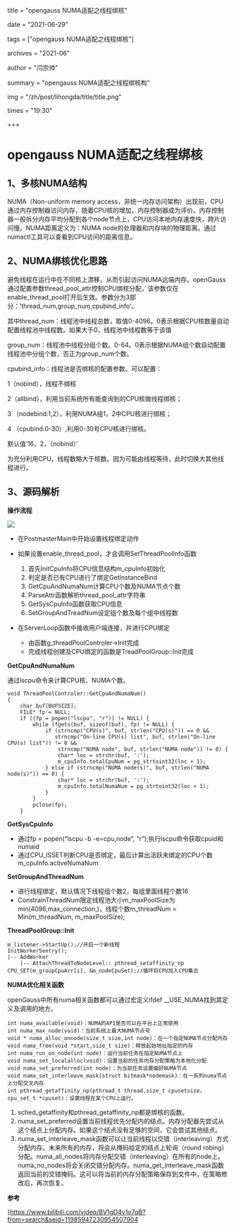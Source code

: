 title = "opengauss NUMA适配之线程绑核" 

date = "2021-06-29" 

tags = ["opengauss NUMA适配之线程绑核"] 

archives = "2021-06" 

author = "闫宗帅" 

summary = "opengauss NUMA适配之线程绑核构"

img = "/zh/post/lihongda/title/title.png" 

times = "19:30"

+++

# opengauss NUMA适配之线程绑核<a name="ZH-CN_TOPIC_0000001124544422"></a>

## 1、多核NUMA结构<a name="section5398112810112"></a>

NUMA（Non-uniform memory access，非统一内存访问架构）出现前，CPU通过内存控制器访问内存，随着CPU核的增加，内存控制器成为评价。内存控制器一般拆分内存平均分配到各个node节点上，CPU访问本地内存速度快，跨片访问慢。NUMA距离定义为：NUMA node的处理器和内存块的物理距离。通过numactl工具可以查看到CPU访问的距离信息。

## 2、NUMA绑核优化思路<a name="section8804437717"></a>

避免线程在运行中在不同核上漂移，从而引起访问NUMA远端内存。openGauss通过配置参数thread\_pool\_attr控制CPU绑核分配，该参数仅在enable\_thread\_pool打开后生效。参数分为3部分：’thread\_num,group\_num,cpubind\_info’。

其中thread\_num：线程池中线程总数，取值0-4096。0表示根据CPU核数量自动配置线程池中线程数。如果大于0，线程池中线程数等于该值

group\_num：线程池中线程分组个数。0-64。0表示根据NUMA组个数自动配置线程池中分组个数，否正为group\_num个数。

cpubind\_info：线程池是否绑核的配置参数。可以配置：

1（nobind），线程不绑核

2（allbind），利用当前系统所有能查询到的CPU核做线程绑核；

3 （nodebind:1,2），利用NUMA组1，2中CPU核进行绑核；

4 （cpubind:0-30）,利用0-30号CPU核进行绑核。

默认值‘16，2，（nobind）’

为充分利用CPU，线程数略大于核数。因为可能由线程等待，此时切换大其他线程进行。

## 3、源码解析<a name="section04250341624"></a>

**操作流程**

![](figures/20210614-1f4513c9-5d18-43e2-9789-a94d260cd602.png)

-   在PostmasterMain中开始设置线程绑定动作
-   如果设置enable\_thread\_pool，才会调用SetThreadPoolInfo函数
    1.  首先InitCpuInfo将CPU信息结构m\_cpuInfo初始化
    2.  判定是否已有CPU进行了绑定GetInstanceBind
    3.  GetCpuAndNumaNum计算CPU个数及NUMA节点个数
    4.  ParseAttr函数解析thread\_pool\_attr字符串
    5.  GetSysCpuInfo函数获取CPU信息
    6.  SetGroupAndTreadNum设定组个数及每个组中线程数

-   在ServerLoop函数中接收用户端连接，并进行CPU绑定
    -   由函数g\_threadPoolControler-\>Init完成
    -   完成线程创建及CPU绑定的函数是TreadPoolGroup::Init完成


**GetCpuAndNumaNum**

通过lscpu命令来计算CPU核、NUMA个数。

```
void ThreadPoolControler::GetCpuAndNumaNum()
{
    char buf[BUFSIZE];
    FILE* fp = NULL;
    if ((fp = popen("lscpu", "r")) != NULL) {
        while (fgets(buf, sizeof(buf), fp) != NULL) {
            if (strncmp("CPU(s)", buf, strlen("CPU(s)")) == 0 &&
               strncmp("On-line CPU(s) list", buf, strlen("On-line CPU(s) list")) != 0 &&
                strncmp("NUMA node", buf, strlen("NUMA node")) != 0) {
                char* loc = strchr(buf, ':');
                m_cpuInfo.totalCpuNum = pg_strtoint32(loc + 1);
            } else if (strncmp("NUMA node(s)", buf, strlen("NUMA node(s)")) == 0) {
                char* loc = strchr(buf, ':');
                m_cpuInfo.totalNumaNum = pg_strtoint32(loc + 1);
            }
        }
        pclose(fp);
    } 
```

**GetSysCpuInfo**

-   通过fp = popen\(“lscpu -b -e=cpu,node”, “r”\);执行lscpu命令获取cpuid和numaid
-   通过CPU\_ISSET判断CPU是否绑定，最后计算出活跃未绑定的CPU个数m\_cpuInfo.activeNumaNum

**SetGroupAndThreadNum**

-   进行线程绑定，默认情况下线程组个数2，每组里面线程个数16
-   ConstrainThreadNum限定线程池大小m\_maxPoolSize为min\(4096,max\_connection,\)，线程个数m\_threadNum = Min\(m\_threadNum, m\_maxPoolSize\);

**ThreadPoolGroup::Init**

```
m_listener->StartUp();//开启一个新线程
InitWorkerSentry();
|-- AddWorker
    |-- AttachThreadToNodeLevel:: pthread_setaffinity_np
CPU_SET(m_groupCpuArr[i], &m_nodeCpuSet);//循环将CPU加入CPU集合
```

**NUMA优化相关函数**

openGauss中所有numa相关函数都可以通过宏定义ifdef \_\_USE\_NUMA找到其定义及调用的地方。

```
int numa_available(void)：NUMA的API是否可以在平台上正常使用
int numa_max_node(void)：当前系统上最大NUMA节点号
void * numa_alloc_onnode(size_t size,int node)：在一个指定NUMA节点分配内存
void numa_free(void *start,size_t size)：释放起始地址指定的内存
int numa_run_on_node(int node)：运行当前任务在指定NUMA节点上
void numa_set_localalloc(void)：设置当前的任务内存分配策略为本地化分配
void numa_set_preferred(int node)：为当前任务设置偏好NUMA节点
void numa_set_interleave_mask(struct bitmask*nodemask)：在一系列numa节点上分配交叉内存
int pthread_getaffinity_np(pthread_t thread,size_t cpusetsize，cpu_set_t *cpuset)：设置线程在某个CPU上运行。
```

1.  sched\_getaffinity和pthread\_getaffinity\_np都是绑核的函数。
2.  numa\_set\_preferred设置当前线程优先分配内的结点。内存分配器先尝试从这个结点上分配内存。如果这个结点没有足够的空间，它会尝试其他结点。
3.  numa\_set\_interleave\_mask函数可以让当前线程以交错（interleaving）方式分配内存。未来所有的内存，将会从掩码给定的结点上轮询（round robing）分配。numa\_all\_nodes将内存分配交错（interleaving）在所有的node上。numa\_no\_nodes将会关闭交错分配内存。numa\_get\_interleave\_mask函数返回当前的交错掩码。这可以将当前的内存分配策略保存到文件中，在策略修改后，再次恢复。

**参考**

\}https://www.bilibili.com/video/BV1gD4y1o7qB?from=search&seid=11985947230954507904


